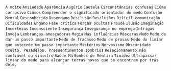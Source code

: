 `A noite` `Ansiedade` `Aparência` `Augúrio` `Cautela` `Circunstâncias confusas` `Ciúme corrosivo` `Ciúmes` `Compreender o significado orientador do medo` `Confusão Mental` `Desconhecido` `Desengano` `Desilusão` `Desilusões` `Difícil comunicação` `Dificuldades` `Engano` `Fase crítica` `Forças ocultas` `Fraude` `Ilusão` `Imaginação` `Incertezas` `Inconsciente` `Insegurança` `Insegurança no emprego` `Intrigas` `Inveja` `Lembranças ameaçadoras` `Magia` `Más influências` `Máscaras` `Medo` `Medo de dar um passo importante` `Medo de fracasso` `Medo de provas Medo do limiar que antecede um passo importante` `Mistérios` `Nervosismo` `Obscuridade` `Oculto, Pesadelos, Pressentimentos sombrios` `Relacionamento não confiável ou sinistro` `Saúde Má` `Sonhos de Mentira` `Timidez` `Ultrapassar limiar do medo para alcançar terras novas que se encontram por trás dele.`  